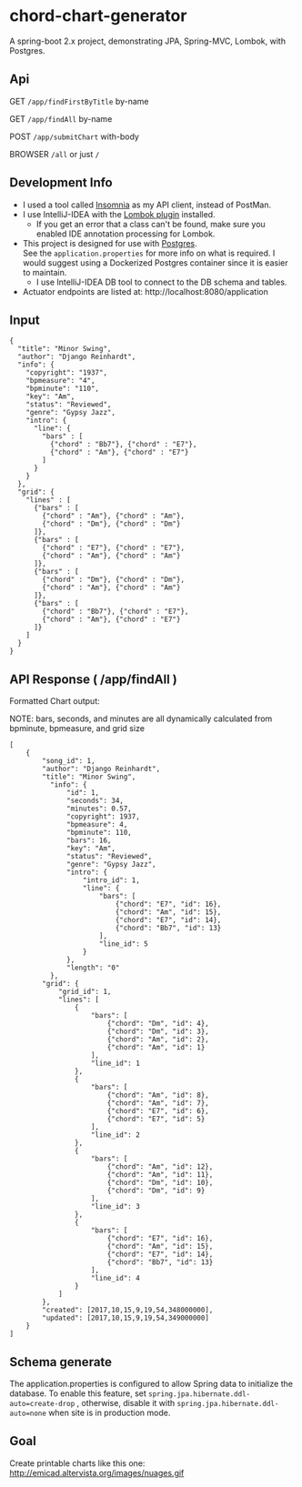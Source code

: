 # chord-chart-generator

A spring-boot 2.x project, demonstrating JPA, Spring-MVC, Lombok, with Postgres.

## Api
GET `/app/findFirstByTitle` by-name

GET `/app/findAll` by-name

POST `/app/submitChart` with-body

BROWSER `/all` or just `/`

## Development Info

* I used a tool called [Insomnia](https://insomnia.rest/) as my API client, instead of PostMan.
* I use IntelliJ-IDEA with the [Lombok plugin](https://plugins.jetbrains.com/plugin/6317-lombok-plugin) installed.
  * If you get an error that a class can't be found, make sure you enabled IDE annotation processing for Lombok.
* This project is designed for use with [Postgres](https://www.postgresql.org/download/).  
See the `application.properties` for more info on what is required.   I would suggest using a Dockerized Postgres container since it is easier to maintain.
  * I use IntelliJ-IDEA DB tool to connect to the DB schema and tables.
* Actuator endpoints are listed at: http://localhost:8080/application


## Input

```
{
  "title": "Minor Swing",
  "author": "Django Reinhardt",
  "info": {
    "copyright": "1937",
    "bpmeasure": "4",
    "bpminute": "110",
    "key": "Am",
    "status": "Reviewed",
    "genre": "Gypsy Jazz",
    "intro": {
      "line": {
        "bars" : [
          {"chord" : "Bb7"}, {"chord" : "E7"},
          {"chord" : "Am"}, {"chord" : "E7"}
        ]
      }
    }
  },
  "grid": {
    "lines" : [
      {"bars" : [
        {"chord" : "Am"}, {"chord" : "Am"},
        {"chord" : "Dm"}, {"chord" : "Dm"}
      ]},
      {"bars" : [
        {"chord" : "E7"}, {"chord" : "E7"},
        {"chord" : "Am"}, {"chord" : "Am"}
      ]},
      {"bars" : [ 
        {"chord" : "Dm"}, {"chord" : "Dm"},
        {"chord" : "Am"}, {"chord" : "Am"}
      ]},
      {"bars" : [
        {"chord" : "Bb7"}, {"chord" : "E7"},
        {"chord" : "Am"}, {"chord" : "E7"}
      ]}
    ]
  }
}
```

## API Response ( /app/findAll )

Formatted Chart output:

NOTE: bars, seconds, and minutes are all dynamically calculated from bpminute, bpmeasure, and grid size

```
[
    {
        "song_id": 1,
        "author": "Django Reinhardt",
        "title": "Minor Swing",
          "info": {
              "id": 1,
              "seconds": 34,
              "minutes": 0.57,
              "copyright": 1937,
              "bpmeasure": 4,
              "bpminute": 110,
              "bars": 16,
              "key": "Am",
              "status": "Reviewed",
              "genre": "Gypsy Jazz",
              "intro": {
                  "intro_id": 1,
                  "line": {
                      "bars": [
                          {"chord": "E7", "id": 16},
                          {"chord": "Am", "id": 15},
                          {"chord": "E7", "id": 14},
                          {"chord": "Bb7", "id": 13}
                      ],
                      "line_id": 5
                  }
              },
              "length": "0"
          },
        "grid": {
            "grid_id": 1,
            "lines": [
                {
                    "bars": [
                        {"chord": "Dm", "id": 4},
                        {"chord": "Dm", "id": 3},
                        {"chord": "Am", "id": 2},
                        {"chord": "Am", "id": 1}
                    ],
                    "line_id": 1
                },
                {
                    "bars": [
                        {"chord": "Am", "id": 8},
                        {"chord": "Am", "id": 7},
                        {"chord": "E7", "id": 6},
                        {"chord": "E7", "id": 5}
                    ],
                    "line_id": 2
                },
                {
                    "bars": [
                        {"chord": "Am", "id": 12},
                        {"chord": "Am", "id": 11},
                        {"chord": "Dm", "id": 10},
                        {"chord": "Dm", "id": 9}
                    ],
                    "line_id": 3
                },
                {
                    "bars": [
                        {"chord": "E7", "id": 16},
                        {"chord": "Am", "id": 15},
                        {"chord": "E7", "id": 14},
                        {"chord": "Bb7", "id": 13}
                    ],
                    "line_id": 4
                }
            ]
        },
        "created": [2017,10,15,9,19,54,348000000],
        "updated": [2017,10,15,9,19,54,349000000]
    }
]
```
   
   
##  Schema generate

The application.properties is configured to allow Spring data to initialize the database.  To enable this feature, set
`spring.jpa.hibernate.ddl-auto=create-drop` , otherwise, disable it with `spring.jpa.hibernate.ddl-auto=none` when site 
is in production mode.

## Goal

Create printable charts like this one:  http://emicad.altervista.org/images/nuages.gif


